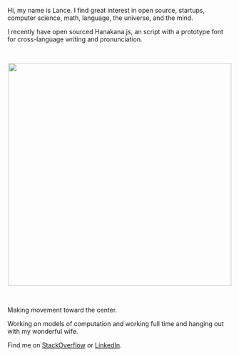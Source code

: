 
Hi, my name is Lance. I find great interest in open source, startups, computer science, math, language, the universe, and the mind.

I recently have open sourced Hanakana.js, an script with a prototype font for cross-language writing and pronunciation.

<br/>

<p align='center'>
  <img src='https://github.com/lancejpollard/hanakana.js/blob/build/title.png?raw=true' width='500'/>
</p>

<br/>

Making movement toward the center.

Working on models of computation and working full time and hanging out with my wonderful wife.

Find me on [StackOverflow](https://stackoverflow.com/users/169992/lance-pollard) or [LinkedIn](https://www.linkedin.com/in/lancejpollard/).